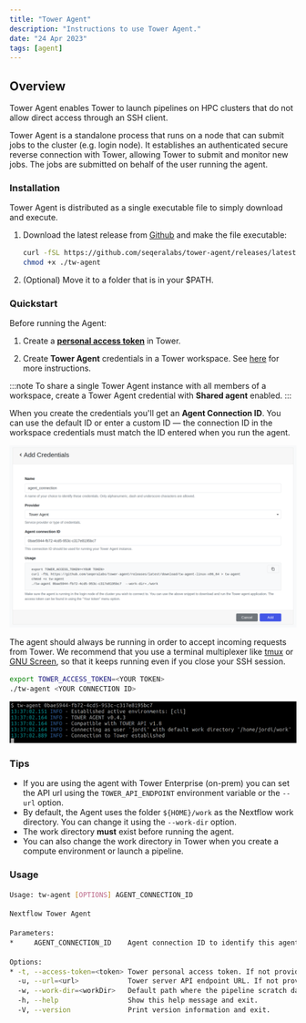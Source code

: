 ```yaml
---
title: "Tower Agent"
description: "Instructions to use Tower Agent."
date: "24 Apr 2023"
tags: [agent]
---
```


## Overview

Tower Agent enables Tower to launch pipelines on HPC clusters that do not allow direct access through an SSH client.

Tower Agent is a standalone process that runs on a node that can submit jobs to the cluster (e.g. login node). It establishes an authenticated secure reverse connection with Tower, allowing Tower to submit and monitor new
jobs. The jobs are submitted on behalf of the user running the agent.

### Installation

Tower Agent is distributed as a single executable file to simply download and execute.

1. Download the latest release from [Github](https://github.com/seqeralabs/tower-agent) and make the file executable:

   ```bash
   curl -fSL https://github.com/seqeralabs/tower-agent/releases/latest/download/tw-agent-linux-x86_64 > tw-agent
   chmod +x ./tw-agent
   ```

2. (Optional) Move it to a folder that is in your $PATH.

### Quickstart

Before running the Agent:

1. Create a [**personal access token**](../../api/overview#authentication) in Tower.

2. Create **Tower Agent** credentials in a Tower workspace. See [here](../../credentials/overview) for more instructions.

:::note
To share a single Tower Agent instance with all members of a workspace, create a Tower Agent credential with **Shared agent** enabled.
:::

When you create the credentials you'll get an **Agent Connection ID**. You can use the default ID or enter a custom ID — the connection ID in the workspace credentials must match the ID entered when you run the agent.

![credentials](../../_images/tw_agent.png)

The agent should always be running in order to accept incoming requests from Tower. We recommend that you use a terminal multiplexer like [tmux](https://github.com/tmux/tmux) or [GNU Screen](https://www.gnu.org/software/screen/), so that it keeps running even if you close your SSH session.

```bash
export TOWER_ACCESS_TOKEN=<YOUR TOKEN>
./tw-agent <YOUR CONNECTION ID>
```

![tw-agent](../../_images/tw_agent_running.png)

### Tips

- If you are using the agent with Tower Enterprise (on-prem) you can set the API url using the `TOWER_API_ENDPOINT` environment variable or the `--url` option.
- By default, the Agent uses the folder `${HOME}/work` as the Nextflow work directory. You can change it using the `--work-dir` option.
- The work directory **must** exist before running the agent.
- You can also change the work directory in Tower when you create a compute environment or launch a pipeline.

### Usage

```bash
Usage: tw-agent [OPTIONS] AGENT_CONNECTION_ID

Nextflow Tower Agent

Parameters:
*     AGENT_CONNECTION_ID    Agent connection ID to identify this agent.

Options:
* -t, --access-token=<token> Tower personal access token. If not provided TOWER_ACCESS_TOKEN variable will be used.
  -u, --url=<url>            Tower server API endpoint URL. If not provided TOWER_API_ENDPOINT variable will be used [default: https://api.cloud.seqera.io].
  -w, --work-dir=<workDir>   Default path where the pipeline scratch data is stored. It can be changed when launching a pipeline from Tower [default: ~/work].
  -h, --help                 Show this help message and exit.
  -V, --version              Print version information and exit.
```
